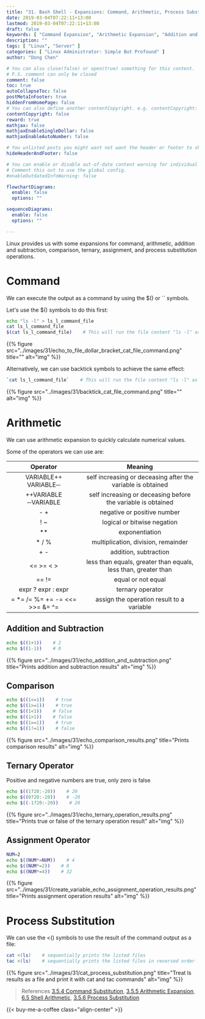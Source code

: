 ```yaml
---
title: "31. Bash Shell - Expansions: Command, Arithmetic, Process Substitution"
date: 2019-03-04T07:22:11+13:00
lastmod: 2019-03-04T07:22:11+13:00
draft: false
keywords: [ "Command Expansion", "Arithmetic Expansion", "Addition and Subtraction Expansion", "Comparison Expansion", "Ternary Operator Expansion", "Assignment Operator Expansion", "Process Substitution Expansion" ]
description: ""
tags: [ "Linux", "Server" ]
categories: [ "Linux Administrator: Simple But Profound" ]
author: "Dong Chen"

# You can also close(false) or open(true) something for this content.
# P.S. comment can only be closed
comment: false
toc: true
autoCollapseToc: false
postMetaInFooter: true
hiddenFromHomePage: false
# You can also define another contentCopyright. e.g. contentCopyright: "This is another copyright."
contentCopyright: false
reward: true
mathjax: false
mathjaxEnableSingleDollar: false
mathjaxEnableAutoNumber: false

# You unlisted posts you might want not want the header or footer to show
hideHeaderAndFooter: false

# You can enable or disable out-of-date content warning for individual post.
# Comment this out to use the global config.
#enableOutdatedInfoWarning: false

flowchartDiagrams:
  enable: false
  options: ""

sequenceDiagrams: 
  enable: false
  options: ""

---
```


Linux provides us with some expansions for command, arithmetic, addition and subtraction, comparison, ternary, assignment, and process substitution operations.

<!--more-->

# Command

We can execute the output as a command by using the $() or `` symbols.

Let's use the $() symbols to do this first:

```bash
echo "ls -l" > ls_l_command_file
cat ls_l_command_file
$(cat ls_l_command_file)    # This will run the file content "ls -l" as a command.
```

{{% figure src="../images/31/echo_to_file_dollar_bracket_cat_file_command.png" title="" alt="img" %}}

Alternatively, we can use backtick symbols to achieve the same effect:

```bash
`cat ls_l_command_file`    # This will run the file content "ls -l" as a command.
```

{{% figure src="../images/31/backtick_cat_file_command.png" title="" alt="img" %}}

# Arithmetic

We can use arithmetic expansion to quickly calculate numerical values.

Some of the operators we can use are:

| Operator | Meaning |
|:-------------:|:---------------:|
| VARIABLE++ VARIABLE&#8209;&#8209; | self increasing or deceasing after the variable is obtained |
| ++VARIABLE &#8209;&#8209;VARIABLE | self increasing or deceasing before the variable is obtained |
| - + | negative or positive number |
| ! ~ | logical or bitwise negation |
| ** | exponentiation |
| * / % | multiplication, division, remainder |
| + - | addition, subtraction |
| <= >= < > | less than equals, greater than equals, less than, greater than |
| == != | equal or not equal |
| expr ? expr : expr | ternary operator |
| = *= /= %= += -= <<= >>= &= ^= | assign the operation result to a variable |

## Addition and Subtraction

```bash
echo $((1+1))    # 2
echo $((1-1))    # 0
```

{{% figure src="../images/31/echo_addition_and_subtraction.png" title="Prints addition and subtraction results" alt="img" %}}

## Comparison

```bash
echo $((1<=1))    # true
echo $((1>=1))    # true
echo $((1<1))    # false
echo $((1>1))    # false
echo $((1==1))    # true
echo $((1!=1))    # false
```

{{% figure src="../images/31/echo_comparison_results.png" title="Prints comparison results" alt="img" %}}

## Ternary Operator

Positive and negative numbers are true, only zero is false

```bash
echo $((1?20:-20))    # 20
echo $((0?20:-20))    # -20
echo $((-1?20:-20))    # 20
```

{{% figure src="../images/31/echo_ternary_operation_results.png" title="Prints true or false of the ternary operation result" alt="img" %}}

## Assignment Operator

```bash
NUM=2
echo $((NUM*=NUM))    # 4
echo $((NUM*=2))    # 8
echo $((NUM*=4))    # 32
```

{{% figure src="../images/31/create_variable_echo_assignment_operation_results.png" title="Prints assignment operation results" alt="img" %}}

# Process Substitution

We can use the <() symbols to use the result of the command output as a file:

```bash
cat <(ls)    # sequentially prints the listed files
tac <(ls)    # sequentially prints the listed files in reversed order
```

{{% figure src="../images/31/cat_process_substitution.png" title="Treat ls results as a file and print it with cat and tac commands" alt="img" %}}

> References
> [3.5.4 Command Substitution](https://www.gnu.org/software/bash/manual/html_node/Command-Substitution.html),
> [3.5.5 Arithmetic Expansion](https://www.gnu.org/software/bash/manual/html_node/Arithmetic-Expansion.html),
> [6.5 Shell Arithmetic](https://www.gnu.org/software/bash/manual/html_node/Shell-Arithmetic.html),
> [3.5.6 Process Substitution](https://www.gnu.org/software/bash/manual/html_node/Process-Substitution.html)

<!-- Buy Me a Coffee Button -->
{{< buy-me-a-coffee class="align-center" >}}
